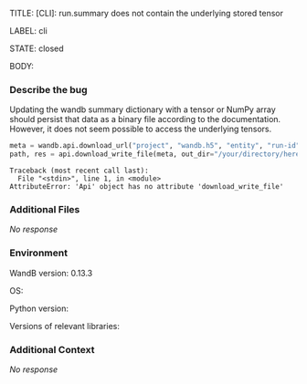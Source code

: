 TITLE:
[CLI]: run.summary does not contain the underlying stored tensor

LABEL:
cli

STATE:
closed

BODY:
### Describe the bug

<!--- Description of the issue below  -->
Updating the wandb summary dictionary with a tensor or NumPy array should persist that data as a binary file according to the documentation. However, it does not seem possible to access the underlying tensors. 
<!--- A minimal code snippet between the quotes below  -->
```python
meta = wandb.api.download_url("project", "wandb.h5", "entity", "run-id")
path, res = api.download_write_file(meta, out_dir="/your/directory/here")
```

<!--- A full traceback of the exception in the quotes below -->
```shell
Traceback (most recent call last):
  File "<stdin>", line 1, in <module>
AttributeError: 'Api' object has no attribute 'download_write_file'
```


### Additional Files

_No response_

### Environment

WandB version: 0.13.3

OS:

Python version:

Versions of relevant libraries:


### Additional Context

_No response_


